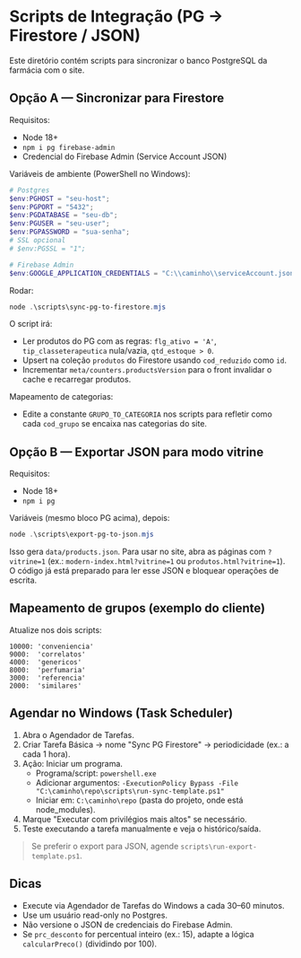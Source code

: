 # Scripts de Integração (PG → Firestore / JSON)

Este diretório contém scripts para sincronizar o banco PostgreSQL da farmácia com o site.

## Opção A — Sincronizar para Firestore

Requisitos:
- Node 18+
- `npm i pg firebase-admin`
- Credencial do Firebase Admin (Service Account JSON)

Variáveis de ambiente (PowerShell no Windows):

```powershell
# Postgres
$env:PGHOST = "seu-host";
$env:PGPORT = "5432";
$env:PGDATABASE = "seu-db";
$env:PGUSER = "seu-user";
$env:PGPASSWORD = "sua-senha";
# SSL opcional
# $env:PGSSL = "1";

# Firebase Admin
$env:GOOGLE_APPLICATION_CREDENTIALS = "C:\\caminho\\serviceAccount.json";
```

Rodar:

```powershell
node .\scripts\sync-pg-to-firestore.mjs
```

O script irá:
- Ler produtos do PG com as regras: `flg_ativo = 'A'`, `tip_classeterapeutica` nula/vazia, `qtd_estoque > 0`.
- Upsert na coleção `produtos` do Firestore usando `cod_reduzido` como `id`.
- Incrementar `meta/counters.productsVersion` para o front invalidar o cache e recarregar produtos.

Mapeamento de categorias:
- Edite a constante `GRUPO_TO_CATEGORIA` nos scripts para refletir como cada `cod_grupo` se encaixa nas categorias do site.

## Opção B — Exportar JSON para modo vitrine

Requisitos:
- Node 18+
- `npm i pg`

Variáveis (mesmo bloco PG acima), depois:

```powershell
node .\scripts\export-pg-to-json.mjs
```

Isso gera `data/products.json`. Para usar no site, abra as páginas com `?vitrine=1` (ex.: `modern-index.html?vitrine=1` ou `produtos.html?vitrine=1`). O código já está preparado para ler esse JSON e bloquear operações de escrita.

## Mapeamento de grupos (exemplo do cliente)
Atualize nos dois scripts:
```
10000: 'conveniencia'
9000:  'correlatos'
4000:  'genericos'
8000:  'perfumaria'
3000:  'referencia'
2000:  'similares'
```

## Agendar no Windows (Task Scheduler)
1. Abra o Agendador de Tarefas.
2. Criar Tarefa Básica → nome "Sync PG Firestore" → periodicidade (ex.: a cada 1 hora).
3. Ação: Iniciar um programa.
   - Programa/script: `powershell.exe`
   - Adicionar argumentos: `-ExecutionPolicy Bypass -File "C:\caminho\repo\scripts\run-sync-template.ps1"`
   - Iniciar em: `C:\caminho\repo` (pasta do projeto, onde está node_modules).
4. Marque "Executar com privilégios mais altos" se necessário.
5. Teste executando a tarefa manualmente e veja o histórico/saída.

> Se preferir o export para JSON, agende `scripts\run-export-template.ps1`.

## Dicas
- Execute via Agendador de Tarefas do Windows a cada 30–60 minutos.
- Use um usuário read-only no Postgres.
- Não versione o JSON de credenciais do Firebase Admin.
- Se `prc_desconto` for percentual inteiro (ex.: 15), adapte a lógica `calcularPreco()` (dividindo por 100).
